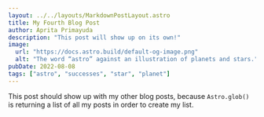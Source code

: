 ```yaml
---
layout: ../../layouts/MarkdownPostLayout.astro
title: My Fourth Blog Post
author: Aprita Primayuda
description: "This post will show up on its own!"
image: 
  url: "https://docs.astro.build/default-og-image.png"
  alt: "The word “astro” against an illustration of planets and stars."
pubDate: 2022-08-08
tags: ["astro", "successes", "star", "planet"]
---
```

This post should show up with my other blog posts, because `Astro.glob()` is returning a list of all my posts in order to create my list.
